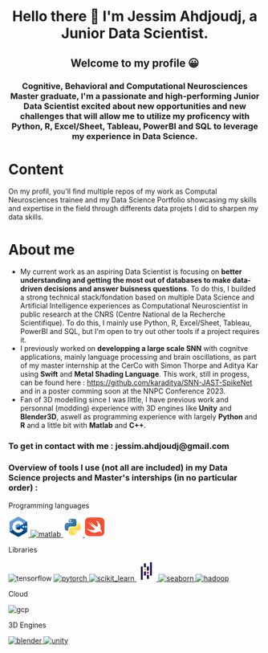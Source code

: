 <h1 align="center">Hello there 👋 I'm Jessim Ahdjoudj, a Junior Data Scientist.</h1>
<h2 align="center">Welcome to my profile 😀</h2>
<h3 align="center">Cognitive, Behavioral and Computational Neurosciences Master graduate, I'm a passionate and high-performing Junior Data Scientist excited about new opportunities and new challenges that will allow me to utilize my proficency with Python, R, Excel/Sheet, Tableau, PowerBI and SQL to leverage my experience in Data Science.</h3>

# Content

On my profil, you'll find multiple repos of my work as Computal Neurosciences trainee and my Data Science Portfolio showcasing my skills and expertise in the field through differents data projets I did to sharpen my data skills.

# About me
  
- My current work as an aspiring Data Scientist is focusing on **better understanding and getting the most out of databases to make data-driven decisions and answer buisness questions**. To do this, I builded a strong technical stack/fondation based on multiple Data Science and Artificial Intelligence experiences as Computational Neuroscientist in public research at the CNRS (Centre National de la Recherche Scientifique). To do this, I mainly use Python, R, Excel/Sheet, Tableau, PowerBI and SQL, but I'm open to try out other tools if a project requires it.
- I previously worked on **developping a large scale SNN** with cognitve applications, mainly language processing and brain oscillations, as part of my master internship at the CerCo with Simon Thorpe and Aditya Kar using **Swift** and **Metal Shading Language**. This work, still in progess, can be found here : https://github.com/karaditya/SNN-JAST-SpikeNet and in a poster comming soon at the NNPC Conference 2023.
- Fan of 3D modelling since I was little, I have previous work and personnal (modding) experience with 3D engines like **Unity** and **Blender3D**, aswell as programming experience with largely **Python** and **R** and a little bit with **Matlab** and **C++**.

<h3 align="left">To get in contact with me : jessim.ahdjoudj@gmail.com</h3>
<p align="left">
</p>

<h3 align="left">Overview of tools I use (not all are included) in my Data Science projects and Master's interships (in no particular order) :</h3>
Programming languages
<p align="left"> <a href="https://www.w3schools.com/cpp/" target="_blank" rel="noreferrer"> <img src="https://raw.githubusercontent.com/devicons/devicon/master/icons/cplusplus/cplusplus-original.svg" alt="cplusplus" width="40" height="40"/> </a> <a href="https://www.mathworks.com/" target="_blank" rel="noreferrer"> <img src="https://upload.wikimedia.org/wikipedia/commons/2/21/Matlab_Logo.png" alt="matlab" width="40" height="40"/> </a> <a href="https://www.python.org" target="_blank" rel="noreferrer"> <img src="https://raw.githubusercontent.com/devicons/devicon/master/icons/python/python-original.svg" alt="python" width="40" height="40"/> </a> <a href="https://developer.apple.com/swift/" target="_blank" rel="noreferrer"> <img src="https://raw.githubusercontent.com/devicons/devicon/master/icons/swift/swift-original.svg" alt="swift" width="40" height="40"/> </a> </p>

Libraries
<p <a href="https://www.tensorflow.org" target="_blank" rel="noreferrer"> <img src="https://www.vectorlogo.zone/logos/tensorflow/tensorflow-icon.svg" alt="tensorflow" width="40" height="40"/> </a> <a href="https://pytorch.org/" target="_blank" rel="noreferrer"> <img src="https://www.vectorlogo.zone/logos/pytorch/pytorch-icon.svg" alt="pytorch" width="40" height="40"/> </a> <a href="https://scikit-learn.org/" target="_blank" rel="noreferrer"> <img src="https://upload.wikimedia.org/wikipedia/commons/0/05/Scikit_learn_logo_small.svg" alt="scikit_learn" width="40" height="40"/> </a> <a href="https://pandas.pydata.org/" target="_blank" rel="noreferrer"> <img src="https://raw.githubusercontent.com/devicons/devicon/2ae2a900d2f041da66e950e4d48052658d850630/icons/pandas/pandas-original.svg" alt="pandas" width="40" height="40"/> </a> <a href="https://seaborn.pydata.org/" target="_blank" rel="noreferrer"> <img src="https://seaborn.pydata.org/_images/logo-mark-lightbg.svg" alt="seaborn" width="40" height="40"/> </a> <a href="https://hadoop.apache.org/" target="_blank" rel="noreferrer"> <img src="https://www.vectorlogo.zone/logos/apache_hadoop/apache_hadoop-icon.svg" alt="hadoop" width="40" height="40"/> </a> </p>

Cloud
<p <a href="https://cloud.google.com" target="_blank" rel="noreferrer"> <img src="https://www.vectorlogo.zone/logos/google_cloud/google_cloud-icon.svg" alt="gcp" width="40" height="40"/> </a> </p>

3D Engines
<p align="left"> <a href="https://www.blender.org/" target="_blank" rel="noreferrer"> <img src="https://download.blender.org/branding/community/blender_community_badge_white.svg" alt="blender" width="40" height="40"/> </a> <a href="https://unity.com/" target="_blank" rel="noreferrer"> <img src="https://www.vectorlogo.zone/logos/unity3d/unity3d-icon.svg" alt="unity" width="40" height="40"/> </a> </p>
